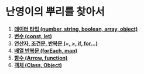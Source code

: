 # 난영이의 뿌리를 찾아서

1. **<a href="#c1">데이터 타입 (number, string, boolean, array, object)</a>**
2. **<a href="#c1">변수 (const, let)</a>**
3. **<a href="#c1">연산자, 조건문, 반복문 (=, >, if, for...)</a>**
4. **<a href="#c1">배열 반복문 (forEach, map)</a>**
5. **<a href="#c1">함수 (Arrow, function)</a>**
6. **<a href="#c1">객체 (Class, Object)</a>**
